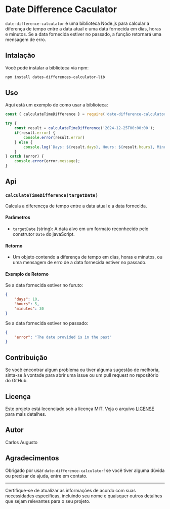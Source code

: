 # Date Difference Caculator

`date-difference-calculator` é uma biblioteca Node.js para calcular a diferença de tempo entre a data atual e uma data fornecida em dias, horas e minutos. Se a data fornecida estiver no passado, a função retornará uma mensagem de erro.

## Intalação

Você pode instalar a biblioteca via npm:

```bash
npm install dates-differences-calculator-lib
```

## Uso

Aqui está um exemplo de como usar a biblioteca:

```javascript
const { calculateTimeDifference } = require('date-difference-calculator');

try {
    const result = calculateTimeDifference('2024-12-25T00:00:00');
    if(result.error) {
        console.error(result.error)
    } else {
        console.log(`Days: ${result.days}, Hours: ${result.hours}, Minutes: ${result.minutes}`)
    }
} catch (error) {
    console.error(error.message);
}
```

## Api

### `calculateTimeDifference(targetDate)`

Calcula a diferencça de tempo entre a data atual e a data fornecida.

#### Parâmetros

- `targetDate` (string): A data alvo em um formato reconhecido pelo construtor `Date` do javaScript.

#### Retorno

- Um objeto contendo a diferença de tempo em dias, horas e minutos, ou uma mensagem de erro de a data fornecida estiver no passado.

#### Exemplo de Retorno

Se a data fornecida estiver no furuto:
```json
{
    "days": 10,
    "hours": 5,
    "minutes": 30
}
```

Se a data fornecida estiver no passado:
```json
{
    "error": "The date provided is in the past"
}
```

## Contribuição

Se você encontrar algum problema ou tiver alguma sugestão de melhoria, sinta-se à vontade para abrir uma issue ou um pull request no repositório do GitHub.

## Licença

Este projeto está lecenciado sob a licença MIT. Veja o arquivo [LICENSE](./LICENSE)
para mais detalhes.

## Autor

Carlos Augusto

## Agradecimentos 

Obrigado por usar `date-difference-calculator`! se você tiver alguma dúvida ou precisar de ajuda, entre em contato.

---

Certifique-se de atualizar as informações de acordo com suas necessidades específicas, incluindo seu nome e quaisquer outros detalhes que sejam relevantes para o seu projeto.
